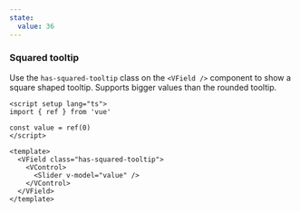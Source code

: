 ```yaml
---
state:
  value: 36
---
```


### Squared tooltip

Use the `has-squared-tooltip` class on the `<VField />` component to show a
square shaped tooltip. Supports bigger values than the rounded tooltip.

<!--code-->

```vue
<script setup lang="ts">
import { ref } from 'vue'

const value = ref(0)
</script>

<template>
  <VField class="has-squared-tooltip">
    <VControl>
      <Slider v-model="value" />
    </VControl>
  </VField>
</template>
```

<!--/code-->

<!--example-->

<div class="columns mt-2">
  <div class="column is-6">
    <VField class="pt-5 px-4 has-squared-tooltip">
      <VControl>
        <Slider v-model="frontmatter.state.value" />
      </VControl>
    </VField>
  </div>
</div>

<!--/example-->
